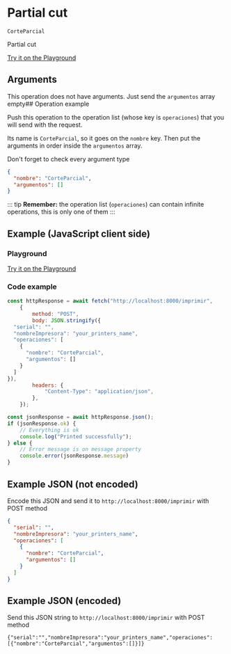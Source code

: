 # Partial cut

`CorteParcial`

Partial cut







[Try it on the Playground](../playground.md?operacion=CorteParcial)

## Arguments
This operation does not have arguments. Just send the `argumentos` array empty## Operation example


Push this operation to the operation list (whose key is `operaciones`) that you will send with the request.

Its name is `CorteParcial`, so it goes on the `nombre` key. Then put the arguments in order
inside the `argumentos` array.

Don't forget to check every argument type



```json
{
  "nombre": "CorteParcial",
  "argumentos": []
}
```

::: tip
**Remember:** the operation list (`operaciones`) can contain infinite operations, this is only one of them
:::

## Example (JavaScript client side)

### Playground
[Try it on the Playground](../playground.md?operacion=CorteParcial)

<Playground nombreOperacion="CorteParcial" :ocultarOperacionesDisponibles="true"/>

### Code example
```js
const httpResponse = await fetch("http://localhost:8000/imprimir",
    {
        method: "POST",
        body: JSON.stringify({
  "serial": "",
  "nombreImpresora": "your_printers_name",
  "operaciones": [
    {
      "nombre": "CorteParcial",
      "argumentos": []
    }
  ]
}),
        headers: {
            "Content-Type": "application/json",
        },
    });

const jsonResponse = await httpResponse.json();
if (jsonResponse.ok) {
    // Everything is ok
    console.log("Printed successfully");
} else {
    // Error message is on message property
    console.error(jsonResponse.message)
}
```

## Example JSON (not encoded)

Encode this JSON and send it to `http://localhost:8000/imprimir` with POST method

```json
{
  "serial": "",
  "nombreImpresora": "your_printers_name",
  "operaciones": [
    {
      "nombre": "CorteParcial",
      "argumentos": []
    }
  ]
}
```

## Example JSON (encoded)

Send this JSON string to `http://localhost:8000/imprimir` with POST method

```
{"serial":"","nombreImpresora":"your_printers_name","operaciones":[{"nombre":"CorteParcial","argumentos":[]}]}
```
